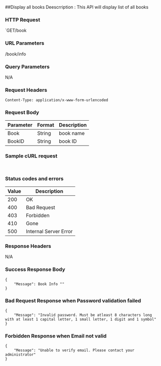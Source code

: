 ##Display all books
Deescrription : This API will display list of all books 

### HTTP Request
`GET/book

### URL Parameters
/book/info

### Query Parameters
N/A


### Request Headers
```
Content-Type: application/x-www-form-urlencoded
```

### Request Body
| Parameter | Format | Description                                |
|-----------|--------|--------------------------------------------|
| Book     | String | book name |
| BookID    | String | book ID |



### Sample cURL request
```
 
```

### Status codes and errors
| Value | Description           |
|-------|-----------------------|
| 200   | OK                    |
| 400   | Bad Request           |
| 403   | Forbidden             |
| 410   | Gone                  |
| 500   | Internal Server Error |

### Response Headers
N/A

### Success Response Body
```
{
    "Message": Book Info ""
}
```

### Bad Request Response when Password validation failed
```
{
    "Message": "Invalid password. Must be atleast 8 characters long with at least 1 capital letter, 1 small letter, 1 digit and 1 symbol"
}
```

### Forbidden Response when Email not valid
```
{
    "Message": "Unable to verify email. Please contact your administrator"
}
```
